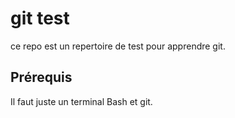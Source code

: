 # git test

ce repo est un repertoire de test pour apprendre git.

## Prérequis

Il faut juste un terminal Bash et git.
